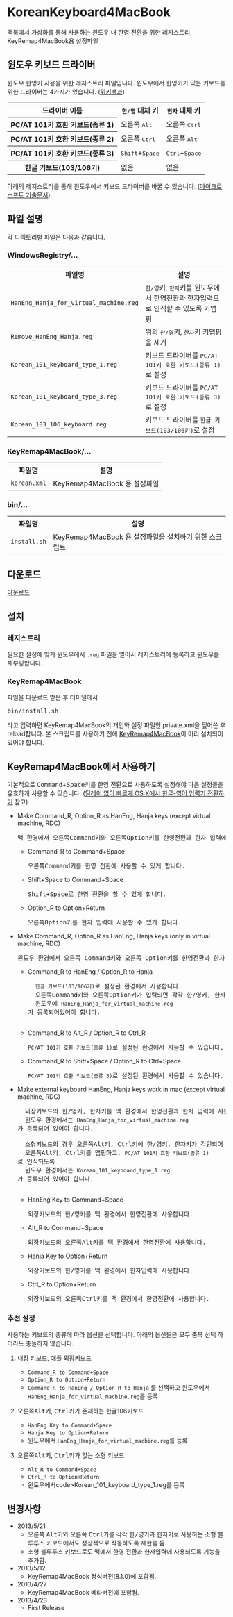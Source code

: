 KoreanKeyboard4MacBook
======================

맥북에서 가상화를 통해 사용하는 윈도우 내 한영 전환을 위한 레지스트리, KeyRemap4MacBook용 설정파일

## 윈도우 키보드 드라이버
윈도우 한영키 사용을 위한 레지스트리 파일입니다. 윈도우에서 한영키가 있는 키보드를 위한 드라이버는 4가지가 있습니다. ([위키백과](http://ko.wikipedia.org/wiki/%EC%96%B8%EC%96%B4_%EC%9E%85%EB%A0%A5_%ED%82%A4))

<table class="">
	<tr>
		<th>드라이버 이름</th>
		<th><kbd>한/영</kbd> 대체 키</th>
		<th><kbd>한자</kbd> 대체 키</th>
	</tr>
	<tr>
		<th>PC/AT 101키 호환 키보드(종류 1)</th>
		<td>오른쪽 <kbd>Alt</kbd></td>
		<td>오른쪽 <kbd>Ctrl</kbd></td>
	</tr>
	<tr>
		<th>PC/AT 101키 호환 키보드(종류 2)</th>
		<td>오른쪽 <kbd>Ctrl</kbd></td>
		<td>오른쪽 <kbd>Alt</kbd></td>
	</tr>
	<tr>
		<th>PC/AT 101키 호환 키보드(종류 3)</th>
		<td><kbd>Shift</kbd>+<kbd>Space</kbd></td>
		<td><kbd>Ctrl</kbd>+<kbd>Space</kbd></td>
	</tr>
	<tr>
		<th>한글 키보드(103/106키)</th>
		<td>없음</td>
		<td>없음</td>
	</tr>
</table>


아래의 레지스트리를 통해 윈도우에서 키보드 드라이버를 바꿀 수 있습니다. ([마이크로소프트 기술문서](http://support.microsoft.com/kb/927824/ko))

## 파일 설명
각 디렉토리별 파일은 다음과 같습니다.

### WindowsRegistry/...

<table>
	<tr>
		<th>파일명</th>
		<th>설명</th>
	</tr>
	<tr>
		<td><code>HanEng_Hanja_for_virtual_machine.reg</code></td>
		<td><kbd>한/영</kbd>키, <kbd>한자</kbd>키를 윈도우에서 한영전환과 한자입력으로 인식할 수 있도록 키맵핑</td>
	</tr>
	<tr>
		<td><code>Remove_HanEng_Hanja.reg</code></td>
		<td>위의 <kbd>한/영</kbd>키, <kbd>한자</kbd>키 키맵핑을 제거</td>
	</tr>
	<tr>
		<td><code>Korean_101_keyboard_type_1.reg</code></td>
		<td>키보드 드라이버를 <code>PC/AT 101키 호환 키보드(종류 1)</code>로 설정</td>
	</tr>
	<tr>
		<td><code>Korean_101_keyboard_type_3.reg</code></td>
		<td>키보드 드라이버를 <code>PC/AT 101키 호환 키보드(종류 3)</code>로 설정</td>
	</tr>
	<tr>
		<td><code>Korean_103_106_keyboard.reg</td>
		<td>키보드 드라이버를 <code>한글 키보드(103/106키)</code>로 설정</td>
	</tr>
</table>


### KeyRemap4MacBook/...
<table>
	<tr>
		<th>파일명</th>
		<th>설명</th>
	</tr>
	<tr>
		<td><code>korean.xml</code></td>
		<td>KeyRemap4MacBook 용 설정파일</td>
	</tr>
</table>

### bin/...
<table>
	<tr>
		<th>파일명</th>
		<th>설명</th>
	</tr>
	<tr>
		<td><code>install.sh</code></td>
		<td>KeyRemap4MacBook 용 설정파일을 설치하기 위한 스크립트</td>
	</tr>
</table>

## 다운로드
[다운로드](https://github.com/niceview/KoreanKeyboard4macbook/archive/master.zip)

## 설치

### 레지스트리
필요한 설정에 맞게 윈도우에서 <code>.reg</code> 파일을 열어서 레지스트리에 등록하고 윈도우를 재부팅합니다.

### KeyRemap4MacBook
파일을 다운로드 받은 후 터미널에서 
<pre>bin/install.sh</pre>
라고 입력하면 KeyRemap4MacBook의 개인화 설정 파일인 private.xml을 덮어쓴 후 reload합니다.
본 스크립트를 사용하기 전에 [KeyRemap4MacBook](http://pqrs.org/macosx/keyremap4macbook/)이 미리 설치되어 있어야 합니다.

## KeyRemap4MacBook에서 사용하기
기본적으로 <kbd>Command</kbd>+<kbd>Space</kbd>키를 한영 전환으로 사용하도록 설정해야 다음 설정들을 유효하게 사용할 수 있습니다.
([딜레이 없이 빠르게 OS X에서 한글-영어 입력기 전환하기](http://macnews.tistory.com/178) 참고)

- Make Command_R, Option_R as HanEng, Hanja keys (except virtual machine, RDC)
	<pre>맥 환경에서 오른쪽<kbd>Command</kbd>키와 오른쪽<kbd>Option</kbd>키를 한영전환과 한자 입력에 사용할 수 있게 합니다.</pre>
	- Command_R to Command+Space
		<pre>오른쪽<kbd>Command</kbd>키를 한영 전환에 사용할 수 있게 합니다.</pre>
	- Shift+Space to Command+Space
		<pre><kbd>Shift</kbd>+<kbd>Space</kbd>로 한영 전환을 할 수 있게 합니다.</pre>
	- Option_R to Option+Return
		<pre>오른쪽<kbd>Option</kbd>키를 한자 입력에 사용할 수 있게 합니다.</pre>
- Make Command_R, Option_R as HanEng, Hanja keys (only in virtual machine, RDC)
	<pre>윈도우 환경에서 오른쪽 <kbd>Command</kbd>키와 오른쪽 <kbd>Option</kbd>키를 한영전환과 한자 입력에 사용할 수 있게 합니다.</pre>
	- Command_R to HanEng / Option_R to Hanja
		<pre>
		<code>한글 키보드(103/106키)</code>로 설정된 환경에서 사용합니다.
		오른쪽<kbd>Command</kbd>키와 오른쪽<kbd>Option</kbd>키가 입력되면 각각 <kbd>한/영</kbd>키, <kbd>한자</kbd>키가 전송되도록 합니다.
		윈도우에 <code>HanEng_Hanja_for_virtual_machine.reg</code>가 등록되어있어야 합니다.
		</pre>
	- Command_R to Alt_R / Option_R to Ctrl_R
		<pre><code>PC/AT 101키 호환 키보드(종류 1)</code>로 설정된 환경에서 사용할 수 있습니다.</pre>
	- Command_R to Shift+Space / Option_R to Ctrl+Space
		<pre><code>PC/AT 101키 호환 키보드(종류 3)</code>로 설정된 환경에서 사용할 수 있습니다.</pre>
- Make external keyboard HanEng, Hanja keys work in mac (except virtual machine, RDC)
	<pre>
	외장키보드의 <kbd>한/영</kbd>키, <kbd>한자</kbd>키를 맥 환경에서 한영전환과 한자 입력에 사용할 수 있게 합니다.
	윈도우 환경에서는 <code>HanEng_Hanja_for_virtual_machine.reg</code>가 등록되어 있어야 합니다.

	소형키보드의 경우 오른쪽<kbd>Alt</kbd>키, <kbd>Ctrl</kbd>키에 <kbd>한/영</kbd>키, <kbd>한자</kbd>키가 각인되어 있는 경우이므로
	오른쪽<kbd>Alt</kbd>키, <kbd>Ctrl</kbd>키를 맵핑하고, <code>PC/AT 101키 호환 키보드(종류 1)</code>로 인식되도록
	윈도우 환경에서는 <code>Korean_101_keyboard_type_1.reg</code>가 등록되어 있어야 합니다.
	</pre>
	- HanEng Key to Command+Space
		<pre>외장키보드의 <kbd>한/영</kbd>키를 맥 환경에서 한영전환에 사용합니다.</pre>
	- Alt_R to Command+Space
		<pre>외장키보드의 오른쪽<kbd>Alt</kbd>키를 맥 환경에서 한영전환에 사용합니다.</pre>
	- Hanja Key to Option+Return
		<pre>외장키보드의 <kbd>한/영</kbd>키를 맥 환경에서 한자입력에 사용합니다.</pre>
	- Ctrl_R to Option+Return
		<pre>외장키보드의 오른쪽<kbd>Ctrl</kbd>키를 맥 환경에서 한영전환에 사용합니다.</pre>
	
### 추천 설정
사용하는 키보드의 종류에 따라 옵션을 선택합니다. 아래의 옵션들은 모두 중복 선택 하더라도 충돌하지 않습니다.

1. 내장 키보드, 애플 외장키보드
	- <code>Command_R to Command+Space</code>
	- <code>Option_R to Option+Return</code>
	- <code>Command_R to HanEng / Option_R to Hanja</code> 를 선택하고 윈도우에서 <code>HanEng_Hanja_for_virtual_machine.reg</code>를 등록

2. 오른쪽<kbd>Alt</kbd>키, <kbd>Ctrl</kbd>키가 존재하는 한글106키보드
	- <code>HanEng Key to Command+Space</code>
	- <code>Hanja Key to Option+Return</code>
	- 윈도우에서 <code>HanEng_Hanja_for_virtual_machine.reg</code>를 등록

3. 오른쪽<kbd>Alt</kbd>키, <kbd>Ctrl</kbd>키가 없는 소형 키보드
	- <code>Alt_R to Command+Space</code>
	- <code>Ctrl_R to Option+Return</code>
	- 윈도우에서code>Korean_101_keyboard_type_1.reg</code>를 등록

## 변경사항

- 2013/5/21
	- 오른쪽 <kbd>Alt</kbd>키와 오른쪽 <kbd>Ctrl</kbd>키를 각각 <kbd>한/영</kbd>키과 <kbd>한자</kbd>키로 사용하는 소형 블루투스 키보드에서도 정상적으로 작동하도록 제한을 둠.
	- 소형 블루투스 키보드로도 맥에서 한영 전환과 한자입력에 사용되도록 기능을 추가함.
- 2013/5/12
	- KeyRemap4MacBook 정식버전(8.1.0)에 포함됨.
- 2013/4/27
	- KeyRemap4MacBook 베타버전에 포함됨.
- 2013/4/23
	- First Release
	
